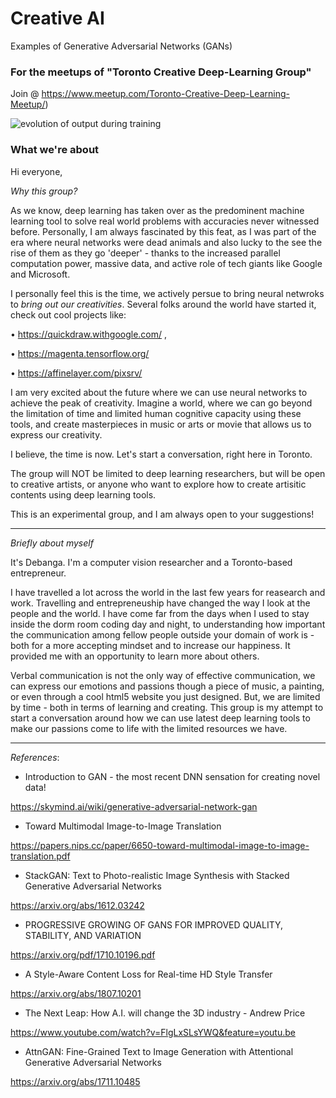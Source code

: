 # Creative AI
Examples of Generative Adversarial Networks (GANs)

### For the meetups of "Toronto Creative Deep-Learning Group" 
Join @ https://www.meetup.com/Toronto-Creative-Deep-Learning-Meetup/)

![evolution of output during training](https://tensorflow.org/images/autoencoders/cvae.gif)

### What we're about

Hi everyone,

*Why this group?*

As we know, deep learning has taken over as the predominent machine learning tool to solve real world problems with accuracies never witnessed before. Personally, I am always fascinated by this feat, as I was part of the era where neural networks were dead animals and also lucky to the see the rise of them as they go 'deeper' - thanks to the increased parallel computation power, massive data, and active role of tech giants like Google and Microsoft.

I personally feel this is the time, we actively persue to bring neural netwroks to *bring out our creativities*. Several folks around the world have started it, check out cool projects like:

• https://quickdraw.withgoogle.com/ ,

• https://magenta.tensorflow.org/

• https://affinelayer.com/pixsrv/

I am very excited about the future where we can use neural networks to achieve the peak of creativity. Imagine a world, where we can go beyond the limitation of time and limited human cognitive capacity using these tools, and create masterpieces in music or arts or movie that allows us to express our creativity.

I believe, the time is now. Let's start a conversation, right here in Toronto.

The group will NOT be limited to deep learning researchers, but will be open to creative artists, or anyone who want to explore how to create artisitic contents using deep learning tools.

This is an experimental group, and I am always open to your suggestions!

------------------------------------------------------------------------------------------

*Briefly about myself*

It's Debanga. I'm a computer vision researcher and a Toronto-based entrepreneur.

I have travelled a lot across the world in the last few years for reasearch and work. Travelling and entrepreneuship have changed the way I look at the people and the world. I have come far from the days when I used to stay inside the dorm room coding day and night, to understanding how important the communication among fellow people outside your domain of work is - both for a more accepting mindset and to increase our happiness. It provided me with an opportunity to learn more about others.

Verbal communication is not the only way of effective communication, we can express our emotions and passions though a piece of music, a painting, or even through a cool html5 website you just designed. But, we are limited by time - both in terms of learning and creating. This group is my attempt to start a conversation around how we can use latest deep learning tools to make our passions come to life with the limited resources we have.

-----------------------------------------------------------------------------------------------------

*References*:

- Introduction to GAN - the most recent DNN sensation for creating novel data!

https://skymind.ai/wiki/generative-adversarial-network-gan

- Toward Multimodal Image-to-Image Translation

https://papers.nips.cc/paper/6650-toward-multimodal-image-to-image-translation.pdf

- StackGAN: Text to Photo-realistic Image Synthesis with Stacked Generative Adversarial Networks

https://arxiv.org/abs/1612.03242

- PROGRESSIVE GROWING OF GANS FOR IMPROVED QUALITY, STABILITY, AND VARIATION

https://arxiv.org/pdf/1710.10196.pdf

- A Style-Aware Content Loss for Real-time HD Style Transfer

https://arxiv.org/abs/1807.10201

- The Next Leap: How A.I. will change the 3D industry - Andrew Price

https://www.youtube.com/watch?v=FlgLxSLsYWQ&feature=youtu.be

- AttnGAN: Fine-Grained Text to Image Generation with Attentional Generative Adversarial Networks

https://arxiv.org/abs/1711.10485
